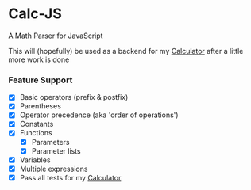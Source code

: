 # Calc-JS
A Math Parser for JavaScript

This will (hopefully) be used as a backend for my [Calculator](https://github.com/Thatguyjs/Calculator-Ext)
after a little more work is done


### Feature Support
- [x] Basic operators (prefix & postfix)
- [x] Parentheses
- [x] Operator precedence (aka 'order of operations')
- [x] Constants
- [x] Functions
  - [x] Parameters
  - [x] Parameter lists
- [x] Variables
- [x] Multiple expressions
- [x] Pass all tests for my [Calculator](https://github.com/Thatguyjs/Calculator-Ext)
